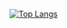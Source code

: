 [![Top Langs](https://github-readme-stats.vercel.app/api/top-langs/?username=LurkErLV&langs_count=8)](https://github.com/anuraghazra/github-readme-stats)
